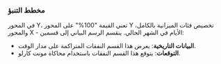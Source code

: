 ### مخطط التنبؤ

في المحور Y، تعني القيمة "100%" على المحور Y تخصيص فئات الميزانية بالكامل، والمحور X - الأيام في الشهر الحالي. ينقسم الرسم البياني إلى قسمين:
- **البيانات التاريخية**: يعرض هذا القسم النفقات المتراكمة على مدار الوقت.
- **التوقعات**: يتوقع هذا القسم النفقات باستخدام محاكاة مونت كارلو.

